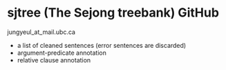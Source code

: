 # sjtree (The Sejong treebank) GitHub 

jungyeul_at_mail.ubc.ca 

- a list of cleaned sentences (error sentences are discarded)
- argument-predicate annotation 
- relative clause annotation 



